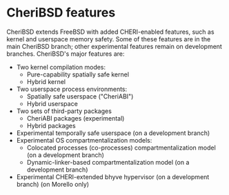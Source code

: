 # CheriBSD features

CheriBSD extends FreeBSD with added CHERI-enabled features, such as kernel and
userspace memory safety.
Some of these features are in the main CheriBSD branch; other experimental
features  remain on development branches.
CheriBSD's major features are:

- Two kernel compilation modes:
  - Pure-capability spatially safe kernel
  - Hybrid kernel
- Two userspace process environments:
  - Spatially safe userspace ("CheriABI")
  - Hybrid userspace
- Two sets of third-party packages
  - CheriABI packages (experimental)
  - Hybrid packages
- Experimental temporally safe userspace (on a development branch)
- Experimental OS compartmentalization models:
  - Colocated processes (co-processes) compartmentalization model (on a
    development branch)
  - Dynamic-linker-based compartmentalization model (on a development branch)
- Experimental CHERI-extended bhyve hypervisor (on a development branch) (on
  Morello only)
